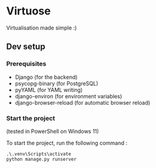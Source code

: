 # Virtuose

Virtualisation made simple :)

## Dev setup

### Prerequisites

- Django (for the backend)
- psycopg-binary (for PostgreSQL)
- pyYAML (for YAML writing)
- django-environ (for environment variables)
- django-browser-reload (for automatic browser reload)

### Start the project

(tested in PowerShell on Windows 11)

To start the project, run the following command :
    
```shell
.\.venv\Scripts\activate
python manage.py runserver
```